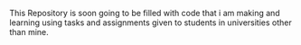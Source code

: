 This Repository is soon going to be filled with code that i am making and learning using tasks and assignments given to students in universities other than mine.
